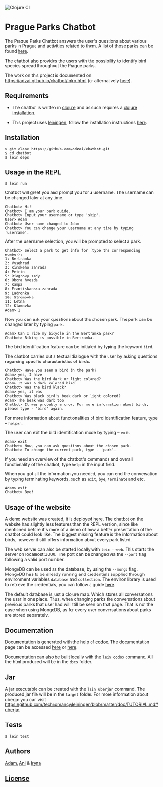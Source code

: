 ![Clojure CI](https://github.com/adzai/chatbot/workflows/Clojure%20CI/badge.svg?branch=main)
# Prague Parks Chatbot

The Prague Parks Chatbot answers the user's questions about various
parks in Prague and activities related to them.
A list of those parks
can be found [here](https://www.praha.eu/jnp/cz/co_delat_v_praze/parky/index.html).

The chatbot also provides the users with the possibility to
identify bird species spread throughout the Prague parks.

The work on this project is documented on https://adzai.github.io/chatbot/intro.html
(or alternatively [here](https://schoolstuff.me/chatbot/intro.html)).

## Requirements
* The chatbot is written in [clojure](https://clojure.org/) and as such requires
a [clojure installation](https://clojure.org/guides/getting_started).

* This project uses [leiningen](https://leiningen.org/), follow the installation instructions
[here](https://github.com/technomancy/leiningen#Installation).

## Installation
```
$ git clone https://github.com/adzai/chatbot.git
$ cd chatbot
$ lein deps
```

## Usage in the REPL
```
$ lein run
```
Chatbot will greet you and prompt you for a username. The username can be changed later at any time.
```
Chatbot> Hi!
Chatbot> I am your park guide.
Chatbot> Input your username or type 'skip'.
User> Adam
Chatbot> User name changed to Adam
Chatbot> You can change your username at any time by typing 'username'.
```
After the username selection, you will be prompted to select a park.
```
Chatbot> Select a park to get info for (type the corresponding number):
1: Bertramka
2: Vysehrad
3: Kinskeho zahrada
4: Petrin
5: Riegrovy sady
6: Obora hvezda
7: Kampa
8: Frantiskanska zahrada
9: Ladronka
10: Stromovka
11: Letna
12: Klamovka
Adam> 1
```
Now you can ask your questions about the chosen park.
The park can be changed later by typing `park`.
```
Adam> Can I ride my bicycle in the Bertramka park?
Chatbot> Biking is possible in Bertramka.
```
The bird identification feature can be initiated by typing the keyword `bird`.

The chatbot carries out a textual dialogue with the user by asking questions
regarding specific characteristics of birds.
```
Chatbot> Have you seen a bird in the park?
Adam> yes, I have
Chatbot> Was the bird dark or light colored?
Adam> It was a dark colored bird
Chatbot> Was the bird black?
Adam> yes, it was
Chatbot> Was black bird's beak dark or light colored?
Adam> The beak was dark too
Chatbot> It was probably a crow. For more information about birds, please type - 'bird' again.
```
For more information about functionalities of bird identification feature, type – `helper`.

The user can exit the bird identification mode by typing – `exit`.
```
Adam> exit
Chatbot> Now, you can ask questions about the chosen park.
Chatbot> To change the current park, type - 'park'.
```
If you need an overview of the chatbot's commands and overall functionality
of the chatbot, type `help` in the input field.

When you got all the information you needed, you can end the conversation by typing
terminating keywords, such as `exit`, `bye`, `terminate` and etc.
```
Adam> exit
Chatbot> Bye!
```

## Usage of the website
A demo website was created, it is deployed [here](https://schoolstuff.me).
The chatbot on the website has slightly less features than the REPL version, since like mentioned before it's more of a demo
of how a better presentation
of the chatbot could look like. The biggest missing feature is the
information about birds, however it still offers information
about every park listed.


The web server can also be started locally with `lein --web`.
This starts the server on localhost:3000. The port can be changed via
the `--port` flag following a valid port number.


MongoDB can be used as the database, by using the `--mongo` flag.
MongoDB has to be already running and credentials supplied through
environment variables `database` and `collection`. The environ
library is used to retrieve the credentials, you can follow a guide
[here](https://github.com/weavejester/environ).


The default database is just a clojure map. Which stores all conversations the user in one place. Thus, when changing parks the conversations
about previous parks that user had
will still be seen on that page. That is not
the case when using MongoDB, as for every user conversations about
parks are stored separately.


## Documentation
Documentation is generated with the help of [codox](https://github.com/weavejester/codox).
The documentation page can be accessed [here](https://adzai.github.io/chatbot/) or [here](https://schoolstuff.me/chatbot/).


Documentation can also be built locally with the `lein codox` command.
All the html produced will be in the `docs` folder.


## Jar
A jar executable can be created with the `lein uberjar` command.
The produced jar file will be in the `target` folder.
For more information about uberjar you can visit https://github.com/technomancy/leiningen/blob/master/doc/TUTORIAL.md#uberjar.

## Tests
```
$ lein test
```

## Authors
[Adam](https://github.com/adzai), [Ani](https://github.com/AniSanikidze)
& [Iryna](https://github.com/irinakulinich3712)

## [License](https://github.com/adzai/chatbot/blob/main/LICENSE)

